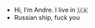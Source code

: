 - Hi, I’m Andre. I live in 🇺🇦 
- Russian ship, fuck you

<!---
asavchuk/asavchuk is a ✨ special ✨ repository because its `README.md` (this file) appears on your GitHub profile.
You can click the Preview link to take a look at your changes.
--->
